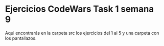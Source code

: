 # Ejercicios CodeWars Task 1 semana 9

  Aqui encontrarás en la carpeta src los ejercicios del 1 al 5 y 
  una carpeta con los pantallazos.
